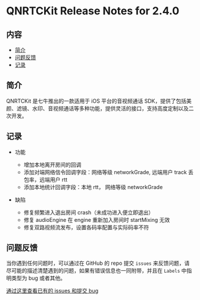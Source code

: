 # QNRTCKit Release Notes for 2.4.0

## 内容

- [简介](#简介)
- [问题反馈](#问题反馈)
- [记录](#记录)

## 简介

QNRTCKit 是七牛推出的一款适用于 iOS 平台的音视频通话 SDK，提供了包括美颜、滤镜、水印、音视频通话等多种功能，提供灵活的接口，支持高度定制以及二次开发。

## 记录
- 功能
    - 增加本地离开房间的回调
    - 添加对端网络信令回调字段：网络等级 networkGrade, 远端用户 track 丢包率，远端用户 rtt
    - 添加本地统计回调字段：本地 rtt， 网络等级 networkGrade

- 缺陷
    - 修复频繁进入退出房间 crash（未成功进入便立即退出）
    - 修复 audioEngine 在 engine 重新加入房间时 startMixing 无效
    - 修复双路视频流发布，设置各码率配置与实际码率不符

## 问题反馈

当你遇到任何问题时，可以通过在 GitHub 的 repo 提交 ```issues``` 来反馈问题，请尽可能的描述清楚遇到的问题，如果有错误信息也一同附带，并且在 ```Labels``` 中指明类型为 bug 或者其他。

[通过这里查看已有的 issues 和提交 bug](https://github.com/pili-engineering/QNRTC-iOS/issues)
